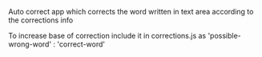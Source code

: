 Auto correct app which corrects the word written in text area according to the corrections info


To increase base of correction include it in corrections.js as 'possible-wrong-word' : 'correct-word'